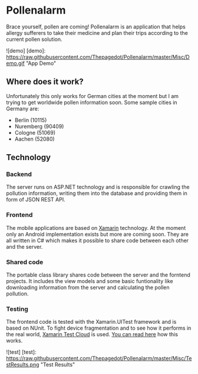 # Pollenalarm
Brace yourself, pollen are coming! Pollenalarm is an application that helps allergy sufferers to take their medicine and plan their trips according to the current pollen solution.

![demo]
[demo]: https://raw.githubusercontent.com/Thepagedot/Pollenalarm/master/Misc/Demo.gif "App Demo"

## Where does it work?
Unfortunately this only works for German cities at the moment but I am trying to get worldwide pollen information soon. Some sample cities in Germany are:
- Berlin (10115)
- Nuremberg (90409)
- Cologne (51069)
- Aachen (52080)

## Technology
### Backend
The server runs on ASP.NET technology and is responsible for crawling the pollution information, writing them into the database and providing them in form of JSON REST API.

### Frontend
The mobile applications are based on [Xamarin](http://xamarin.com/) technology. At the moment only an Android implementation exists but more are coming soon. They are all written in C# which makes it possible to share code between each other and the server.

### Shared code
The portable class library shares code between the server and the forntend projects. It includes the view models and some basic funtionality like downloading information from the server and calculating the pollen pollution.

### Testing
The frontend code is tested with the Xamarin.UITest framework and is based on NUnit. To fight device fragmentation and to see how it performs in the real world, [Xamarin Test Cloud](http://xamarin.com/test-cloud) is used. [You can read here](http://wp.me/p6yt1c-DH) how this works.

![test]
[test]: https://raw.githubusercontent.com/Thepagedot/Pollenalarm/master/Misc/TestResults.png "Test Results"





